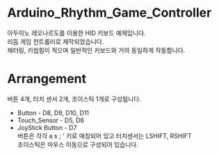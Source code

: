 # Arduino_Rhythm_Game_Controller
아두이노 레오나르도를 이용한 HID 키보드 예제입니다.  
리듬 게임 컨트롤러로 제작되었습니다.  
채터링, 키씹힘이 적으며 일반적인 키보드와 거의 동일하게 작동합니다.  

# Arrangement
버튼 4개, 터치 센서 2개, 조이스틱 1개로 구성됩니다.  
* Button - D8, D9, D10, D11  
* Touch_Sensor - D5, D6  
* JoyStick Button - D7  
버튼은 각각 a s ; ' 키로 매칭되어 있고 터치센서는 LSHIFT, RSHIFT  
조이스틱은 마우스 이동으로 구성되어 있습니다.  
